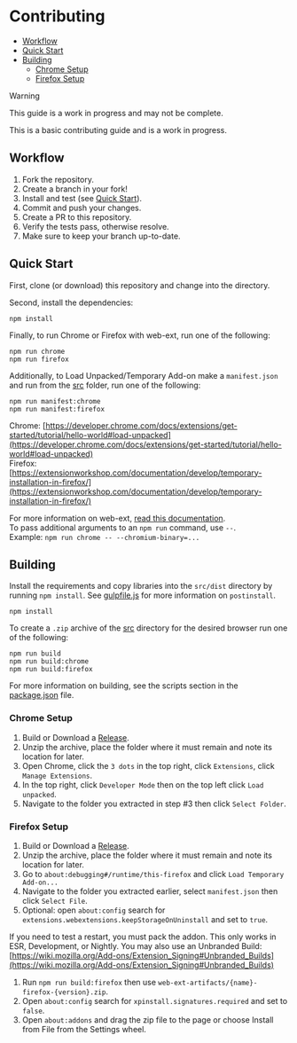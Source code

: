 # Contributing

- [Workflow](#Workflow)
- [Quick Start](#Quick-Start)
- [Building](#Building)
  - [Chrome Setup](#Chrome-Setup)
  - [Firefox Setup](#Firefox-Setup)

> [!WARNING]  
> This guide is a work in progress and may not be complete.

This is a basic contributing guide and is a work in progress.

## Workflow

1. Fork the repository.
2. Create a branch in your fork!
3. Install and test (see [Quick Start](#Quick-Start)).
4. Commit and push your changes.
5. Create a PR to this repository.
6. Verify the tests pass, otherwise resolve.
7. Make sure to keep your branch up-to-date.

## Quick Start

First, clone (or download) this repository and change into the directory.

Second, install the dependencies:

```shell
npm install
```

Finally, to run Chrome or Firefox with web-ext, run one of the following:

```shell
npm run chrome
npm run firefox
```

Additionally, to Load Unpacked/Temporary Add-on make a `manifest.json` and run from the [src](src) folder, run one of
the following:

```shell
npm run manifest:chrome
npm run manifest:firefox
```

Chrome: [https://developer.chrome.com/docs/extensions/get-started/tutorial/hello-world#load-unpacked](https://developer.chrome.com/docs/extensions/get-started/tutorial/hello-world#load-unpacked)  
Firefox: [https://extensionworkshop.com/documentation/develop/temporary-installation-in-firefox/](https://extensionworkshop.com/documentation/develop/temporary-installation-in-firefox/)

For more information on web-ext, [read this documentation](https://extensionworkshop.com/documentation/develop/web-ext-command-reference/).  
To pass additional arguments to an `npm run` command, use `--`.  
Example: `npm run chrome -- --chromium-binary=...`

## Building

Install the requirements and copy libraries into the `src/dist` directory by running `npm install`.
See [gulpfile.js](gulpfile.js) for more information on `postinstall`.

```shell
npm install
```

To create a `.zip` archive of the [src](src) directory for the desired browser run one of the following:

```shell
npm run build
npm run build:chrome
npm run build:firefox
```

For more information on building, see the scripts section in the [package.json](package.json) file.

### Chrome Setup

1. Build or Download a [Release](https://github.com/cssnr/link-extractor/releases).
2. Unzip the archive, place the folder where it must remain and note its location for later.
3. Open Chrome, click the `3 dots` in the top right, click `Extensions`, click `Manage Extensions`.
4. In the top right, click `Developer Mode` then on the top left click `Load unpacked`.
5. Navigate to the folder you extracted in step #3 then click `Select Folder`.

### Firefox Setup

1. Build or Download a [Release](https://github.com/cssnr/link-extractor/releases).
2. Unzip the archive, place the folder where it must remain and note its location for later.
3. Go to `about:debugging#/runtime/this-firefox` and click `Load Temporary Add-on...`
4. Navigate to the folder you extracted earlier, select `manifest.json` then click `Select File`.
5. Optional: open `about:config` search for `extensions.webextensions.keepStorageOnUninstall` and set to `true`.

If you need to test a restart, you must pack the addon. This only works in ESR, Development, or Nightly.
You may also use an Unbranded Build: [https://wiki.mozilla.org/Add-ons/Extension_Signing#Unbranded_Builds](https://wiki.mozilla.org/Add-ons/Extension_Signing#Unbranded_Builds)

1. Run `npm run build:firefox` then use `web-ext-artifacts/{name}-firefox-{version}.zip`.
2. Open `about:config` search for `xpinstall.signatures.required` and set to `false`.
3. Open `about:addons` and drag the zip file to the page or choose Install from File from the Settings wheel.
